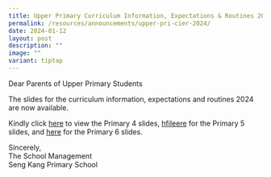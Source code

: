 ```yaml
---
title: Upper Primary Curriculum Information, Expectations & Routines 2024
permalink: /resources/announcements/upper-pri-cier-2024/
date: 2024-01-12
layout: post
description: ""
image: ""
variant: tiptap
---
```

<p>Dear Parents of Upper Primary Students</p><p>The slides for the curriculum information, expectations and routines 2024 are now available.</p><p>Kindly click <a href="/files/Parent Resources/2024/P4_PTC_2024_11_Jan.pdf" rel="noopener noreferrer nofollow" target="_blank">here</a> to view the Primary 4 slides, <a href="/files/Parent Resources/2024/P5_PTC_2024_for_website.pdf" rel="noopener noreferrer nofollow" target="_blank">h</a><a href="/files/Parent Resources/2024/P5_PTC_2024_for_website__3_.pdf" rel="noopener noreferrer nofollow" target="_blank">file</a><a href="/files/Parent Resources/2024/P5_PTC_2024_for_website.pdf" rel="noopener noreferrer nofollow" target="_blank">ere</a> for the Primary 5 slides, and <a href="/files/Parent Resources/2024/P6_Curriculum_Info__Expectations___Routines_2024_website.pdf" rel="noopener noreferrer nofollow" target="_blank">here</a> for the Primary 6 slides.</p><p>Sincerely,<br>The School Management<br>Seng Kang Primary School</p>
